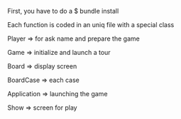 First, you have to do a 
$ bundle install

Each function is coded in an uniq file with a special class

Player => for ask name and prepare the game

Game => initialize and launch a tour

Board => display screen

BoardCase => each case

Application => launching the game

Show => screen for play